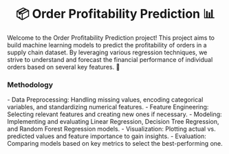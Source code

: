 <h1 align="center">📦 Order Profitability Prediction 📊</h1>

Welcome to the Order Profitability Prediction project! This project aims to build machine learning models to predict the profitability of orders in a supply chain dataset. By leveraging various regression techniques, we strive to understand and forecast the financial performance of individual orders based on several key features. 🚀

<h3>Methodology</h3>
- Data Preprocessing: Handling missing values, encoding categorical variables, and standardizing numerical features.
- Feature Engineering: Selecting relevant features and creating new ones if necessary.
- Modeling: Implementing and evaluating Linear Regression, Decision Tree Regression, and Random Forest Regression models.
- Visualization: Plotting actual vs. predicted values and feature importance to gain insights.
- Evaluation: Comparing models based on key metrics to select the best-performing one.
